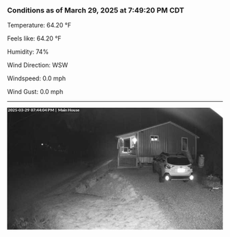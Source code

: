 ### Conditions as of March 29, 2025 at 7:49:20 PM CDT 

Temperature: 64.20 &deg;F

Feels like: 64.20 &deg;F

Humidity: 74%

Wind Direction: WSW

Windspeed: 0.0 mph

Wind Gust: 0.0 mph

---

<img src="./images/latest.jpeg"/>

